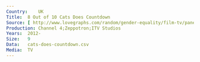 ```yaml
---
Country:	UK
Title:	8 Out of 10 Cats Does Countdown
Source:	[ http://www.lovegraphs.com/random/gender-equality/film-tv/panel-shows.html , http://www.comedy.co.uk/guide/tv/8_10_cats_does_countdown/episodes/ ]
Production:	Channel 4;Zeppotron;ITV Studios
Years:	2012-
Size:	9
Data:	cats-does-countdown.csv
Media:	TV
---
```


